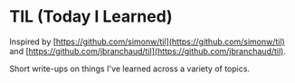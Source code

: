 # TIL (Today I Learned)

Inspired by [https://github.com/simonw/til](https://github.com/simonw/til) and
[https://github.com/jbranchaud/til](https://github.com/jbranchaud/til).

Short write-ups on things I've learned across a variety of topics.
